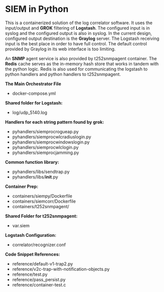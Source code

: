 SIEM in Python
==============

This is a containerized solution of the log correlator software. It uses the input/output 
and **GROK** filtering of **Logstash**. The configured input is in syslog and the configured
output is also in syslog. In the current design, configured output destination is the **Graylog** server. The
Logstash receiving input is the best place in order to have full control. The default control
provided by Graylog in its web interface is too limiting. 

An **SNMP** agent service is also provided by t252snmpagent container. The **Redis** cache serves as the in-memory hash 
store that works in tandem with the python logic. Redis is also used for communicating the logstash to python handlers and python handlers to
t252snmpagent.

**The Main Orchestrator File**
* docker-compose.yml

**Shared folder for Logstash:**
* log/udp_5140.log

**Handlers for each string pattern found by grok:**
* pyhandlers/siemprocrogueap.py
* pyhandlers/siemprocwlcradiuslogin.py
* pyhandlers/siemprocwindowslogin.py
* pyhandlers/siemprocwlclogin.py
* pyhandlers/siemprocjamming.py

**Common function library:**
* pyhandlers/libs/sendtrap.py
* pyhandlers/libs/__init__.py

**Container Prep:**
* containers/siempy/Dockerfile
* containers/siemcorr/Dockerfile
* containers/t252snmpagent/

**Shared Folder for t252snmpagent:**
* var.siem

**Logstash Configuration:**
* correlator/recognizer.conf

**Code Snippet References:**
* reference/default-v1-trap2.py
* reference/v2c-trap-with-notification-objects.py
* reference/test.py
* reference/pass_persist.py
* reference/container-test.c
